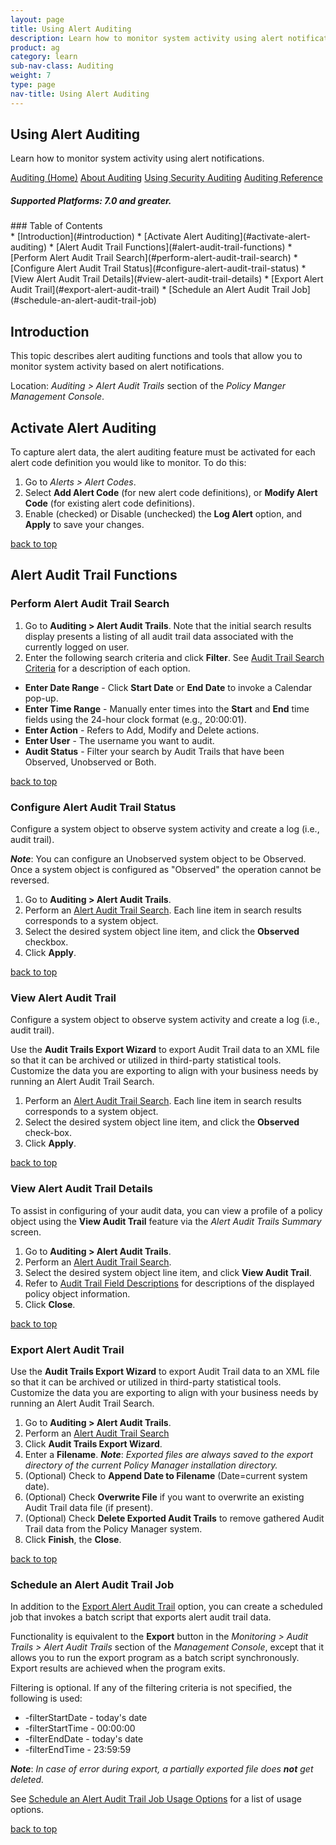 ```yaml
---
layout: page
title: Using Alert Auditing
description: Learn how to monitor system activity using alert notifications.
product: ag
category: learn
sub-nav-class: Auditing
weight:	7
type: page
nav-title: Using Alert Auditing
---
```


## Using Alert Auditing
Learn how to monitor system activity using alert notifications.

<a href="auditing_toc.html" class="button secondary">Auditing (Home)</a> <a href="../auditing/about_auditing.html" class="button secondary">About Auditing</a>  <a href="../auditing/using_security_auditing.html" class="button secondary">Using Security Auditing</a> <a href="../auditing/auditing_reference.html" class="button secondary">Auditing Reference</a>
<h5 class="stamp">Supported Platforms: 7.0 and greater.</h5>
### Table of Contents
<div id="toc-marker"></div>
* [Introduction](#introduction)
* [Activate Alert Auditing](#activate-alert-auditing)
* [Alert Audit Trail Functions](#alert-audit-trail-functions)
	* [Perform Alert Audit Trail Search](#perform-alert-audit-trail-search)
	* [Configure Alert Audit Trail Status](#configure-alert-audit-trail-status)
	* [View Alert Audit Trail Details](#view-alert-audit-trail-details)
	* [Export Alert Audit Trail](#export-alert-audit-trail)
	* [Schedule an Alert Audit Trail Job](#schedule-an-alert-audit-trail-job)

## Introduction
This topic describes alert auditing functions and tools that allow you to monitor system activity based on alert notifications.

Location: *Auditing > Alert Audit Trails* section of the *Policy Manger Management Console*.

## Activate Alert Auditing

To capture alert data, the alert auditing feature must be activated for each alert code definition you would like to monitor. To do this: 

1. Go to *Alerts > Alert Codes*.
2. Select **Add Alert Code** (for new alert code definitions), or **Modify Alert Code** (for existing alert code definitions). 
3. Enable (checked) or Disable (unchecked) the **Log Alert** option, and **Apply** to save your changes. 

<a href="#top">back to top</a>

## Alert Audit Trail Functions

### Perform Alert Audit Trail Search

1. Go to **Auditing > Alert Audit Trails**. Note that the initial search results display presents a listing of all audit trail data associated with the currently logged on user.
2. Enter the following search criteria and click **Filter**. See [Audit Trail Search Criteria](../auditing/auditing_reference.html#audit-trail-search-criteria) for a description of each option.
  * **Enter Date Range** - Click **Start Date** or **End Date** to invoke a Calendar pop-up.
  * **Enter Time Range** - Manually enter times into the **Start** and **End** time fields using the 24-hour clock format (e.g., 20\:00\:01).
  * **Enter Action** - Refers to Add, Modify and Delete actions.
  * **Enter User** - The username you want to audit.
  * **Audit Status** - Filter your search by Audit Trails that have been Observed, Unobserved or Both.

<a href="#top">back to top</a>

### Configure Alert Audit Trail Status 

Configure a system object to observe system activity and create a log (i.e., audit trail).

***Note***: You can configure an Unobserved system object to be Observed. Once a system object is configured as "Observed" the operation cannot be reversed.

1. Go to **Auditing > Alert Audit Trails**.
2. Perform an [Alert Audit Trail Search](#perform-alert-audit-trail-search). Each line item in search results corresponds to a system object.
2. Select the desired system object line item, and click the **Observed** checkbox.
3. Click **Apply**.

<a href="#top">back to top</a>

### View Alert Audit Trail

Configure a system object to observe system activity and create a log (i.e., audit trail).

Use the **Audit Trails Export Wizard** to export Audit Trail data to an XML file so that it can be archived or utilized in third-party statistical tools. Customize the data you are exporting to align with your business needs by running an Alert Audit Trail Search.

1. Perform an [Alert Audit Trail Search](#perform-alert-audit-trail-search). Each line item in search results corresponds to a system object.
2. Select the desired system object line item, and click the **Observed** check-box.
3. Click **Apply**.

<a href="#top">back to top</a>

### View Alert Audit Trail Details

To assist in configuring of your audit data, you can view a profile of a policy object using the **View Audit Trail** feature via the *Alert Audit Trails Summary* screen.

1. Go to **Auditing > Alert Audit Trails**.
2. Perform an [Alert Audit Trail Search](#perform-alert-audit-trail-search).
3. Select the desired system object line item, and click **View Audit Trail**. 
4. Refer to [Audit Trail Field Descriptions](../auditing/auditing_reference.html#audit-trail-field-descriptions) for descriptions of the displayed policy object information.
4. Click **Close**.

<a href="#top">back to top</a>

### Export Alert Audit Trail

Use the **Audit Trails Export Wizard** to export Audit Trail data to an XML file so that it can be archived or utilized in third-party statistical tools. Customize the data you are exporting to align with your business needs by running an Alert Audit Trail Search.

1. Go to **Auditing > Alert Audit Trails**.
2. Perform an [Alert Audit Trail Search](#perform-alert-audit-trail-search)
3. Click **Audit Trails Export Wizard**.
4. Enter a **Filename**. 
  ***Note***: *Exported files are always saved to the export directory of the current Policy Manager installation directory.*
5. (Optional) Check to **Append Date to Filename** (Date=current system date).
6. (Optional) Check **Overwrite File** if you want to overwrite an existing Audit Trail data file (if present).
7. (Optional) Check **Delete Exported Audit Trails** to remove gathered Audit Trail data from the Policy Manager system.
8. Click **Finish**, the **Close**. 

<a href="#top">back to top</a>

### Schedule an Alert Audit Trail Job

In addition to the [Export Alert Audit Trail](#export-alert-audit-trail) option, you can create a scheduled job that invokes a batch script that exports alert audit trail data.

Functionality is equivalent to the **Export** button in the *Monitoring > Audit Trails > Alert Audit Trails* section of the *Management Console*, except that it allows you to run the export program as a batch script synchronously. Export results are achieved when the program exits.

Filtering is optional. If any of the filtering criteria is not specified, the following is used:

* -filterStartDate - today's date
* -filterStartTime - 00\:00\:00
* -filterEndDate - today's date
* -filterEndTime - 23\:59\:59  

***Note***: *In case of error during export, a partially exported file does* ***not*** *get deleted.*

See [Schedule an Alert Audit Trail Job Usage Options](../auditing/auditing_reference.html#schedule-an-alert-audit-trail-job-usage-options) for a list of usage options.

<a href="#top">back to top</a>